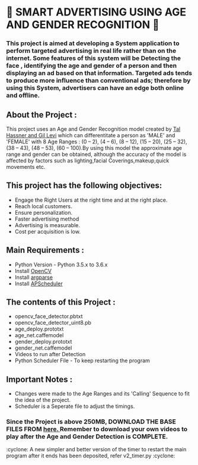 # :milky_way: SMART ADVERTISING USING AGE AND GENDER RECOGNITION :milky_way:

### This project is aimed at developing a System application to perform targeted advertising in real life rather than on the internet. Some features of this system will be Detecting the face , identifying the age and gender of a person and then displaying an ad based on that information. Targeted ads tends to produce more influence than conventional ads; therefore by using this System, advertisers can have an edge both online and offline.

<h2>About the Project :</h2>
<p> This project uses an Age and Gender Recognition model created by <a href="https://talhassner.github.io/home/projects/Adience/Adience-data.html">Tal Hassner and Gil Levi</a> which can differentitate a person as 'MALE' and 'FEMALE' with 8 Age Ranges : (0 – 2), (4 – 6), (8 – 12), (15 – 20), (25 – 32), (38 – 43), (48 – 53), (60 – 100).By using this model the approximate age range and gender can be obtained, although the accuracy of the model is affected by factors such as lighting,facial Coverings,makeup,quick movements etc.<p>

<h2>This project has the following objectives: </h2>
<ul>
  <li>Engage the Right Users at the right time and at the right place.</li>
  <li>Reach local customers.</li>
  <li>Ensure personalization.</li>
  <li>Faster advertising method</li>
  <li>Advertising is measurable.</li>
  <li>Cost per acquisition is low.</li>
</ul>

<h2> Main Requirements :</h2>

<ul> 
  <li>Python Version - Python 3.5.x to 3.6.x </li>
  <li>Install <a href="https://pypi.org/project/opencv-python/"> OpenCV </a></li>
  <li>Install <a href="https://pypi.org/project/argparse/"> argparse </a></li>
  <li>Install <a href="https://pypi.org/project/APScheduler/"> APScheduler </a></li>
</ul>

<h2>The contents of this Project :</h2>
<ul>
  <li>opencv_face_detector.pbtxt</li>
  <li>opencv_face_detector_uint8.pb</li>
  <li>age_deploy.prototxt</li>
  <li>age_net.caffemodel</li>
  <li>gender_deploy.prototxt</li>
  <li>gender_net.caffemodel</li>
  <li>Videos to run after Detection</li>
  <li>Python Scheduler File - To keep restarting the program</li>
 </ul>
 
 <h2>Important Notes :</h2>
 <ul>
  <li>Changes were made to the Age Ranges and its 'Calling' Sequence to fit the idea of the project.</li>
  <li>Scheduler is a Seperate file to adjust the timings.</li>
 </ul>
 
 <h3>Since the Project is above 250MB, DOWNLOAD THE BASE FILES FROM <a href="https://github.com/smahesh29/Gender-and-Age-Detection"> here. </a> Remember to download your own videos to play after the Age and Gender Detection is COMPLETE.</h3>



<p> :cyclone: A new simpler and better version of the timer to restart the main program after it ends has been deposited, refer v2_timer.py :cyclone:</p>




